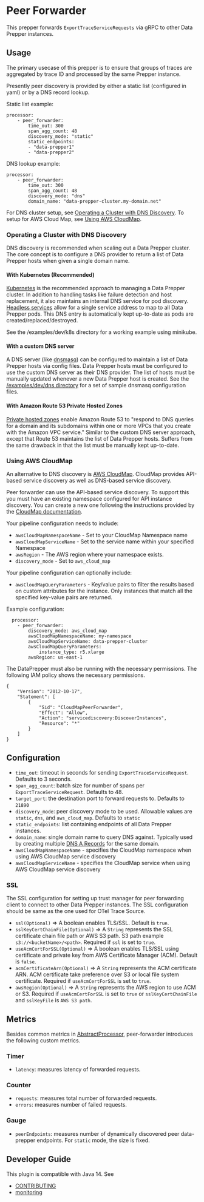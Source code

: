 # Peer Forwarder
This prepper forwards `ExportTraceServiceRequests` via gRPC to other Data Prepper instances.

## Usage
The primary usecase of this prepper is to ensure that groups of traces are aggregated by trace ID and processed by the same Prepper instance.

Presently peer discovery is provided by either a static list (configured in yaml) or by a DNS record lookup.

Static list example:
```
processor:
    - peer_forwarder:
        time_out: 300
        span_agg_count: 48
        discovery_mode: "static"
        static_endpoints:
        - "data-prepper1"
        - "data-prepper2"
```
DNS lookup example:
```
processor:
    - peer_forwarder:
        time_out: 300
        span_agg_count: 48
        discovery_mode: "dns"
        domain_name: "data-prepper-cluster.my-domain.net"
```
For DNS cluster setup, see [Operating a Cluster with DNS Discovery](#DNS_Discovery). To
setup for AWS Cloud Map, see [Using AWS CloudMap](#AWS_CloudMap_Discovery).

### <a name="DNS_Discovery"></a>Operating a Cluster with DNS Discovery
DNS discovery is recommended when scaling out a Data Prepper cluster. The core concept is to configure a DNS provider to return a list of Data Prepper hosts when given a single domain name.

#### With Kubernetes (Recommended)
[Kubernetes](https://kubernetes.io/) is the recommended approach to managing a Data Prepper cluster. In addition to handling tasks like failure detection and host replacement, it also maintains an internal DNS service for pod discovery. [Headless services](https://kubernetes.io/docs/concepts/services-networking/service/#headless-services) allow for a single service address to map to all Data Prepper pods. This DNS entry is automatically kept up-to-date as pods are created/replaced/destroyed.

See the /examples/dev/k8s directory for a working example using minikube.

#### With a custom DNS server
A DNS server (like [dnsmasq](http://www.thekelleys.org.uk/dnsmasq/doc.html)) can be configured to maintain a list of Data Prepper hosts via config files. Data Prepper hosts must be configured to use the custom DNS server as their DNS provider. The list of hosts must be manually updated whenever a new Data Prepper host is created. See the [/examples/dev/dns directory](https://github.com/opensearch-project/data-prepper/tree/master/examples/dev/dns) for a set of sample dnsmasq configuration files.

#### With Amazon Route 53 Private Hosted Zones
[Private hosted zones](https://docs.aws.amazon.com/Route53/latest/DeveloperGuide/hosted-zones-private.html) enable Amazon Route 53 to "respond to DNS queries for a domain and its subdomains within one or more VPCs that you create with the Amazon VPC service." Similar to the custom DNS server approach, except that Route 53 maintains the list of Data Prepper hosts. Suffers from the same drawback in that the list must be manually kept up-to-date.

### <a name="AWS_CloudMap_Discovery"></a>Using AWS CloudMap

An alternative to DNS discovery is [AWS CloudMap](https://docs.aws.amazon.com/cloud-map/latest/dg/what-is-cloud-map.html).
CloudMap provides API-based service discovery as well as DNS-based service discovery.

Peer forwarder can use the API-based service discovery. To support this you must have an existing
namespace configured for API instance discovery. You can create a new one following the instructions
provided by the [CloudMap documentation](https://docs.aws.amazon.com/cloud-map/latest/dg/working-with-namespaces.html).

Your pipeline configuration needs to include:

* `awsCloudMapNamespaceName` - Set to your CloudMap Namespace name
* `awsCloudMapServiceName` - Set to the service name within your specified Namespace
* `awsRegion` - The AWS region where your namespace exists.
* `discovery_mode` - Set to `aws_cloud_map`

Your pipeline configuration can optionally include:
* `awsCloudMapQueryParameters` - Key/value pairs to filter the results based on custom attributes for the instance. Only instances that match all the specified key-value pairs are returned.

Example configuration:

```
  processor:
    - peer_forwarder:
        discovery_mode: aws_cloud_map
        awsCloudMapNamespaceName: my-namespace
        awsCloudMapServiceName: data-prepper-cluster
        awsCloudMapQueryParameters:
            instance_type: r5.xlarge
        awsRegion: us-east-1
```

The DataPrepper must also be running with the necessary permissions. The following
IAM policy shows the necessary permissions.

```
{
    "Version": "2012-10-17",
    "Statement": [
        {
            "Sid": "CloudMapPeerForwarder",
            "Effect": "Allow",
            "Action": "servicediscovery:DiscoverInstances",
            "Resource": "*"
        }
    ]
}
```

## Configuration

* `time_out`: timeout in seconds for sending `ExportTraceServiceRequest`. Defaults to 3 seconds.
* `span_agg_count`: batch size for number of spans per `ExportTraceServiceRequest`. Defaults to 48.
* `target_port`: the destination port to forward requests to. Defaults to `21890`
* `discovery_mode`: peer discovery mode to be used. Allowable values are `static`, `dns`, and `aws_cloud_map`. Defaults to `static`
* `static_endpoints`: list containing endpoints of all Data Prepper instances.
* `domain_name`: single domain name to query DNS against. Typically used by creating multiple [DNS A Records](https://www.cloudflare.com/learning/dns/dns-records/dns-a-record/) for the same domain.
* `awsCloudMapNamespaceName` - specifies the CloudMap namespace when using AWS CloudMap service discovery
* `awsCloudMapServiceName` - specifies the CloudMap service when using AWS CloudMap service discovery

### SSL
The SSL configuration for setting up trust manager for peer forwarding client to connect to other Data Prepper instances. The SSL configuration should be same as the one used for OTel Trace Source.

* `ssl(Optional)` => A boolean enables TLS/SSL. Default is ```true```.
* `sslKeyCertChainFile(Optional)` => A `String` represents the SSL certificate chain file path or AWS S3 path. S3 path example ```s3://<bucketName>/<path>```. Required if ```ssl``` is set to ```true```.
* `useAcmCertForSSL(Optional)` => A boolean enables TLS/SSL using certificate and private key from AWS Certificate Manager (ACM). Default is ```false```.
* `acmCertificateArn(Optional)` => A `String` represents the ACM certificate ARN. ACM certificate take preference over S3 or local file system certificate. Required if ```useAcmCertForSSL``` is set to ```true```.
* `awsRegion(Optional)` => A `String` represents the AWS region to use ACM or S3. Required if ```useAcmCertForSSL``` is set to ```true``` or ```sslKeyCertChainFile``` and ```sslKeyFile``` is ```AWS S3 path```.


## Metrics

Besides common metrics in [AbstractProcessor](https://github.com/opensearch-project/data-prepper/blob/main/data-prepper-api/src/main/java/com/amazon/dataprepper/model/processor/AbstractProcessor.java), peer-forwarder introduces the following custom metrics.

### Timer

- `latency`: measures latency of forwarded requests.

### Counter

- `requests`: measures total number of forwarded requests.
- `errors`: measures number of failed requests.

### Gauge

- `peerEndpoints`: measures number of dynamically discovered peer data-prepper endpoints. For `static` mode, the size is fixed.

## Developer Guide

This plugin is compatible with Java 14. See

- [CONTRIBUTING](https://github.com/opensearch-project/data-prepper/blob/main/CONTRIBUTING.md) 
- [monitoring](https://github.com/opensearch-project/data-prepper/blob/main/docs/monitoring.md)
